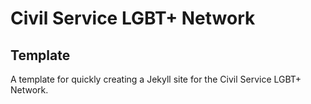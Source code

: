 # Civil Service LGBT+ Network

## Template

A template for quickly creating a Jekyll site for the Civil Service LGBT+ Network.